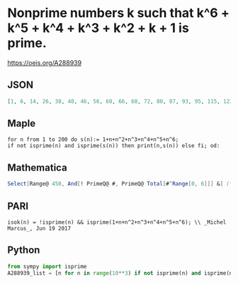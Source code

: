 # Nonprime numbers k such that k^6 \+ k^5 \+ k^4 \+ k^3 \+ k^2 \+ k \+ 1 is prime\.
https://oeis.org/A288939
## JSON
```JSON
[1, 6, 14, 26, 38, 40, 46, 56, 60, 66, 68, 72, 80, 87, 93, 95, 115, 122, 126, 128, 146, 156, 158, 160, 180, 186, 192, 203, 206, 208, 220, 221, 235, 237, 238, 264, 266, 280, 282, 290, 294, 300, 303, 320, 341, 350, 363, 381, 395, 399, 404, 405, 417, 418, 436, 438, 447, 450]
```
## Maple
```Maple
for n from 1 to 200 do s(n):= 1+n+n^2+n^3+n^4+n^5+n^6;
if not isprime(n) and isprime(s(n)) then print(n,s(n)) else fi; od:
```
## Mathematica
```Mathematica
Select[Range@ 450, And[! PrimeQ@ #, PrimeQ@ Total[#^Range[0, 6]]] &] (* _Michael De Vlieger_, Jun 19 2017 *)
```
## PARI
```PARI
isok(n) = !isprime(n) && isprime(1+n+n^2+n^3+n^4+n^5+n^6); \\ _Michel Marcus_, Jun 19 2017
```
## Python
```Python
from sympy import isprime
A288939_list = [n for n in range(10**3) if not isprime(n) and isprime(n*(n*(n*(n*(n*(n + 1) + 1) + 1) + 1) + 1) + 1)] # _Chai Wah Wu_, Jul 13 2017
```
